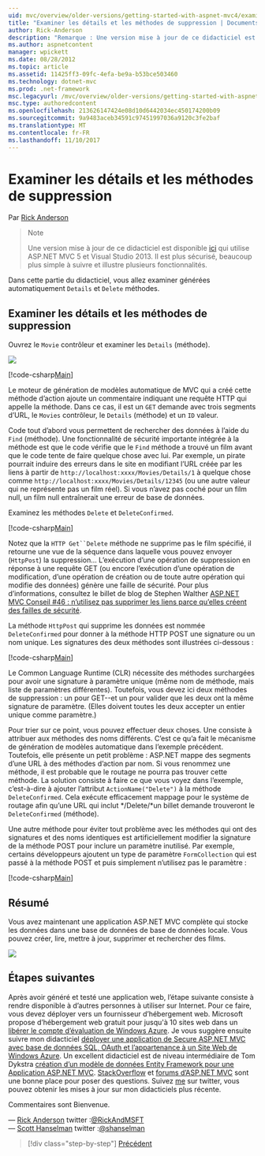 ```yaml
---
uid: mvc/overview/older-versions/getting-started-with-aspnet-mvc4/examining-the-details-and-delete-methods
title: "Examiner les détails et les méthodes de suppression | Documents Microsoft"
author: Rick-Anderson
description: "Remarque : Une version mise à jour de ce didacticiel est disponible ici qui utilise ASP.NET MVC 5 et Visual Studio 2013. Il est plus sécurisé, beaucoup plus simple à suivre et de démonstration..."
ms.author: aspnetcontent
manager: wpickett
ms.date: 08/28/2012
ms.topic: article
ms.assetid: 11425ff3-09fc-4efa-be9a-b53bce503460
ms.technology: dotnet-mvc
ms.prod: .net-framework
msc.legacyurl: /mvc/overview/older-versions/getting-started-with-aspnet-mvc4/examining-the-details-and-delete-methods
msc.type: authoredcontent
ms.openlocfilehash: 213626147424e08d10d6442034ec450174200b09
ms.sourcegitcommit: 9a9483aceb34591c97451997036a9120c3fe2baf
ms.translationtype: MT
ms.contentlocale: fr-FR
ms.lasthandoff: 11/10/2017
---
```

<a name="examining-the-details-and-delete-methods"></a>Examiner les détails et les méthodes de suppression
====================
Par [Rick Anderson](https://github.com/Rick-Anderson)

> > [!NOTE]
> > Une version mise à jour de ce didacticiel est disponible [ici](../../getting-started/introduction/getting-started.md) qui utilise ASP.NET MVC 5 et Visual Studio 2013. Il est plus sécurisé, beaucoup plus simple à suivre et illustre plusieurs fonctionnalités.


Dans cette partie du didacticiel, vous allez examiner générées automatiquement `Details` et `Delete` méthodes.

## <a name="examining-the-details-and-delete-methods"></a>Examiner les détails et les méthodes de suppression

Ouvrez le `Movie` contrôleur et examiner les `Details` (méthode).

![](examining-the-details-and-delete-methods/_static/image1.png)

[!code-csharp[Main](examining-the-details-and-delete-methods/samples/sample1.cs)]

Le moteur de génération de modèles automatique de MVC qui a créé cette méthode d’action ajoute un commentaire indiquant une requête HTTP qui appelle la méthode. Dans ce cas, il est un `GET` demande avec trois segments d’URL, le `Movies` contrôleur, le `Details` (méthode) et un `ID` valeur.

Code tout d’abord vous permettent de rechercher des données à l’aide du `Find` (méthode). Une fonctionnalité de sécurité importante intégrée à la méthode est que le code vérifie que le `Find` méthode a trouvé un film avant que le code tente de faire quelque chose avec lui. Par exemple, un pirate pourrait induire des erreurs dans le site en modifiant l’URL créée par les liens à partir de `http://localhost:xxxx/Movies/Details/1` à quelque chose comme `http://localhost:xxxx/Movies/Details/12345` (ou une autre valeur qui ne représente pas un film réel). Si vous n’avez pas coché pour un film null, un film null entraînerait une erreur de base de données.

Examinez les méthodes `Delete` et `DeleteConfirmed`.

[!code-csharp[Main](examining-the-details-and-delete-methods/samples/sample2.cs?highlight=17)]

Notez que la `HTTP Get``Delete` méthode ne supprime pas le film spécifié, il retourne une vue de la séquence dans laquelle vous pouvez envoyer (`HttpPost`) la suppression... L’exécution d’une opération de suppression en réponse à une requête GET (ou encore l’exécution d’une opération de modification, d’une opération de création ou de toute autre opération qui modifie des données) génère une faille de sécurité. Pour plus d’informations, consultez le billet de blog de Stephen Walther [ASP.NET MVC Conseil #46 : n’utilisez pas supprimer les liens parce qu’elles créent des failles de sécurité](http://stephenwalther.com/blog/archive/2009/01/21/asp.net-mvc-tip-46-ndash-donrsquot-use-delete-links-because.aspx).

La méthode `HttpPost` qui supprime les données est nommée `DeleteConfirmed` pour donner à la méthode HTTP POST une signature ou un nom unique. Les signatures des deux méthodes sont illustrées ci-dessous :

[!code-csharp[Main](examining-the-details-and-delete-methods/samples/sample3.cs)]

Le Common Language Runtime (CLR) nécessite des méthodes surchargées pour avoir une signature à paramètre unique (même nom de méthode, mais liste de paramètres différentes). Toutefois, vous devez ici deux méthodes de suppression : un pour GET--et un pour valider que les deux ont la même signature de paramètre. (Elles doivent toutes les deux accepter un entier unique comme paramètre.)

Pour trier sur ce point, vous pouvez effectuer deux choses. Une consiste à attribuer aux méthodes des noms différents. C’est ce qu’a fait le mécanisme de génération de modèles automatique dans l’exemple précédent. Toutefois, elle présente un petit problème : ASP.NET mappe des segments d’une URL à des méthodes d’action par nom. Si vous renommez une méthode, il est probable que le routage ne pourra pas trouver cette méthode. La solution consiste à faire ce que vous voyez dans l’exemple, c’est-à-dire à ajouter l’attribut `ActionName("Delete")` à la méthode `DeleteConfirmed`. Cela exécute efficacement mappage pour le système de routage afin qu’une URL qui inclut */Delete/*un billet demande trouveront le `DeleteConfirmed` (méthode).

Une autre méthode pour éviter tout problème avec les méthodes qui ont des signatures et des noms identiques est artificiellement modifier la signature de la méthode POST pour inclure un paramètre inutilisé. Par exemple, certains développeurs ajoutent un type de paramètre `FormCollection` qui est passé à la méthode POST et puis simplement n’utilisez pas le paramètre :

[!code-csharp[Main](examining-the-details-and-delete-methods/samples/sample4.cs)]

## <a name="summary"></a>Résumé

Vous avez maintenant une application ASP.NET MVC complète qui stocke les données dans une base de données de base de données locale. Vous pouvez créer, lire, mettre à jour, supprimer et rechercher des films.

![](examining-the-details-and-delete-methods/_static/image2.png)

## <a name="next-steps"></a>Étapes suivantes

Après avoir généré et testé une application web, l’étape suivante consiste à rendre disponible à d’autres personnes à utiliser sur Internet. Pour ce faire, vous devez déployer vers un fournisseur d’hébergement web. Microsoft propose d’hébergement web gratuit pour jusqu'à 10 sites web dans un [libérer le compte d’évaluation de Windows Azure](https://www.windowsazure.com/en-us/pricing/free-trial/?WT.mc_id=A443DD604). Je vous suggère ensuite suivre mon didacticiel [déployer une application de Secure ASP.NET MVC avec base de données SQL, OAuth et l’appartenance à un Site Web de Windows Azure](https://docs.microsoft.com/aspnet/core/security/authorization/secure-data). Un excellent didacticiel est de niveau intermédiaire de Tom Dykstra [création d’un modèle de données Entity Framework pour une Application ASP.NET MVC](../../getting-started/getting-started-with-ef-using-mvc/creating-an-entity-framework-data-model-for-an-asp-net-mvc-application.md). [StackOverflow](http://stackoverflow.com/help) et [forums d’ASP.NET MVC](https://forums.asp.net/1146.aspx) sont une bonne place pour poser des questions. Suivez [me](https://twitter.com/RickAndMSFT) sur twitter, vous pouvez obtenir les mises à jour sur mon didacticiels plus récente.

Commentaires sont Bienvenue.

— [Rick Anderson](https://blogs.msdn.com/rickAndy) twitter :[@RickAndMSFT](https://twitter.com/RickAndMSFT)  
— [Scott Hanselman](http://www.hanselman.com/blog/) twitter :[@shanselman](https://twitter.com/shanselman)

>[!div class="step-by-step"]
[Précédent](adding-validation-to-the-model.md)

